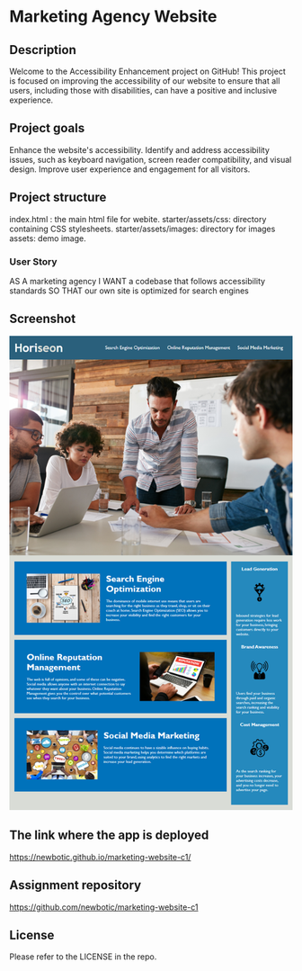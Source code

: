 # Marketing Agency Website

## Description
Welcome to the Accessibility Enhancement project on GitHub! This project is focused on improving the accessibility of our website to ensure that all users, including those with disabilities, can have a positive and inclusive experience.

## Project goals
Enhance the website's accessibility.
Identify and address accessibility issues, such as keyboard navigation, screen reader compatibility, and visual design.
Improve user experience and engagement for all visitors.

## Project structure
index.html : the main html file for webite.
starter/assets/css: directory containing CSS stylesheets.
starter/assets/images: directory for images
assets: demo image.


### User Story

AS A marketing agency
I WANT a codebase that follows accessibility standards
SO THAT our own site is optimized for search engines

## Screenshot
![screenshot](./starter/assets/images/01-html-css-git-challenge-demo.png)

## The link where the app is deployed
https://newbotic.github.io/marketing-website-c1/

## Assignment repository
https://github.com/newbotic/marketing-website-c1

## License
Please refer to the LICENSE in the repo.

[def]: ../Marketing-website-c1/Assets/01-html-css-git-challenge-demo.png